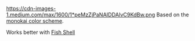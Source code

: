 https://cdn-images-1.medium.com/max/1600/1*peMzZjPaNAIDDAlvC9KdBw.png
Based on the[ monokai color scheme](https://github.com/stephenway/monokai.terminal).


Works better with [Fish Shell ](https://fishshell.com/)[](https://fishshell.com/)
